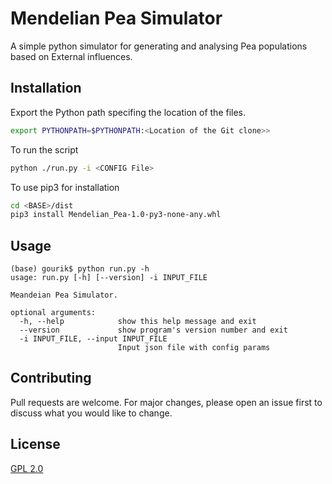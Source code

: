 # Mendelian Pea Simulator

A simple python simulator for generating and analysing Pea populations based on External influences.

## Installation

Export the Python path specifing the location of the files.

```bash
export PYTHONPATH=$PYTHONPATH:<Location of the Git clone>>
```

To run the script

``` bash
python ./run.py -i <CONFIG File>
```

To use pip3 for installation

```bash
cd <BASE>/dist
pip3 install Mendelian_Pea-1.0-py3-none-any.whl
```


## Usage

```
(base) gourik$ python run.py -h
usage: run.py [-h] [--version] -i INPUT_FILE

Meandeian Pea Simulator.

optional arguments:
  -h, --help            show this help message and exit
  --version             show program's version number and exit
  -i INPUT_FILE, --input INPUT_FILE
                        Input json file with config params    
```

## Contributing
Pull requests are welcome. For major changes, please open an issue first to discuss what you would like to change.

## License
[GPL 2.0](https://www.gnu.org/licenses/old-licenses/gpl-2.0.en.html)